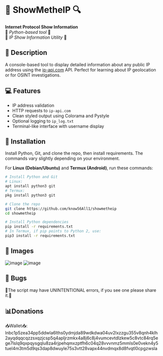 # 🔎 ShowMetheIP 🔍  
**Internet Protocol Show Information**  
🐍 *Python-based tool* 🐍  
🔎 *IP Show Information Utility* 🔎  

## 📌 Description  
A console-based tool to display detailed information about any public IP address using the [ip-api.com](http://ip-api.com/) API. Perfect for learning about IP geolocation or for OSINT investigations.  

## 💻 Features  
- IP address validation  
- HTTP requests to `ip-api.com`  
- Clean styled output using Colorama and Pystyle  
- Optional logging to `ip_log.txt`  
- Terminal-like interface with username display  

## 📼 Installation  
Install Python, Git, and clone the repo, then install requirements. The commands vary slightly depending on your environment.

For **Linux (Debian/Ubuntu)** and **Termux (Android)**, run these commands:

```bash
# Install Python and Git
# Linux:
apt install python3 git
# Termux:
pkg install python3 git

# Clone the repo
git clone https://github.com/know56All1/showmetheip
cd showmetheip

# Install Python dependencies
pip install -r requirements.txt
# In Termux, if pip points to Python 2, use:
pip3 install -r requirements.txt

```
## 👀 Images
![image](https://github.com/user-attachments/assets/26463a44-6e84-4fde-ad88-269846a2d83f)
![image](https://github.com/user-attachments/assets/208379bd-af75-4bbd-9a64-8b053c646d19)

## 🐞 Bugs
🙏The script may have UNINTENTIONAL errors, if you see one please share it.🙏

## 📊Donations
📥Wallet📥: lnbc1p5zea34pp5ddwla6lths0ydmjda89wdkdwa04uv2lxzzgu355v8qnh4klh2ayqdqqcqzzsxqzjcsp5q4apljrzmkx4a8j6c8j4vumcevtdlzkew5c8vtc84rq5ege7lslq9qxpqysgqlu8za4rjpehqmxzptfh6c04q28vvvnmz5mmls0e0vekn4y5tuel4m3tm5d9qs3dap8dwuyle75s3vtt28vapx44nvdmqx8d8fvqtl0cpgzwsla



